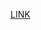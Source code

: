 [LINK](https://docs.google.com/document/d/16kqjM_hOrUm7sFXe2J7RnL5Mld8YIOlvvJuilXEn4NI/edit?usp=sharing)
